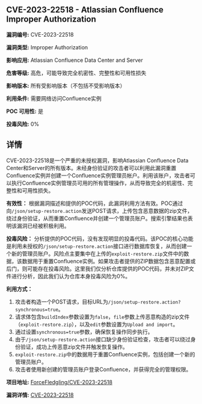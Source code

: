 ## CVE-2023-22518 - Atlassian Confluence Improper Authorization

**漏洞编号:** CVE-2023-22518

**漏洞类型:** Improper Authorization

**影响应用:** Atlassian Confluence Data Center and Server

**危害等级:** 高危，可能导致完全机密性、完整性和可用性损失

**影响版本:** 所有受影响版本（不包括不受影响版本）

**利用条件:** 需要网络访问Confluence实例

**POC 可用性:** 是

**投毒风险:** 0%

## 详情

CVE-2023-22518是一个严重的未授权漏洞，影响Atlassian Confluence Data Center和Server的所有版本。未经身份验证的攻击者可以利用此漏洞重置Confluence实例并创建一个Confluence实例管理员帐户。利用该账户，攻击者可以执行Confluence实例管理员可用的所有管理操作，从而导致完全的机密性、完整性和可用性损失。

**有效性：**
根据漏洞描述和提供的POC代码，此漏洞利用方法有效。POC通过向`/json/setup-restore.action`发送POST请求，上传包含恶意数据的zip文件，绕过身份验证，从而重置Confluence并创建一个管理员账户。搜索引擎结果也表明该漏洞已经被积极利用。

**投毒风险：**
分析提供的POC代码，没有发现明显的投毒代码。该POC的核心功能是利用未授权的`/json/setup-restore.action`接口进行数据库恢复，从而创建一个新的管理员账户。风险点主要集中在上传的`exploit-restore.zip`文件中的数据，该数据用于重置Confluence实例。如果攻击者提供的ZIP数据包含恶意配置或后门，则可能存在投毒风险。这里我们仅分析仓库提供的POC代码，并未对ZIP文件进行分析，因此我们认为仓库本身投毒风险为0%。

**利用方式：**
1.  攻击者构造一个POST请求，目标URL为`/json/setup-restore.action?synchronous=true`。
2.  请求体包含`buildIndex`参数设置为`false`，`file`参数上传恶意构造的zip文件（`exploit-restore.zip`），以及`edit`参数设置为`Upload and import`。
3.  通过设置`synchronous=true`参数，确保恢复操作同步执行。
4.  由于`/json/setup-restore.action`接口缺少身份验证检查，攻击者可以绕过身份验证，成功上传恶意zip文件并触发恢复操作。
5.  `exploit-restore.zip`中的数据用于重置Confluence实例，包括创建一个新的管理员账户。
6.  攻击者使用新创建的管理员账户登录Confluence，并获得完全的管理权限。

**项目地址:** [ForceFledgling/CVE-2023-22518](https://github.com/ForceFledgling/CVE-2023-22518)

**漏洞详情:** [CVE-2023-22518](https://nvd.nist.gov/vuln/detail/CVE-2023-22518)